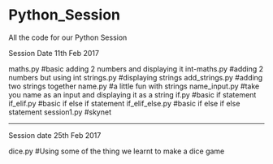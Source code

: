 # Python_Session

All the code for our Python Session

Session Date 11th Feb 2017

maths.py                                      #basic adding 2 numbers and displaying it
int-maths.py                                  #adding 2 numbers but using int
strings.py                                    #displaying strings
add_strings.py                                #adding two strings together
name.py                                       #a little fun with strings
name_input.py                                 #take you name as an input and displaying it as a string
if.py                                         #basic if statement
if_elif.py                                    #basic if else if statement
if_elif_else.py                               #basic if else if else statement
session1.py                                   #skynet


------------------------------------------------------------------------------------------------------------------------------------------

Session date 25th Feb 2017

dice.py                                       #Using some of the thing we learnt to make a dice game 
